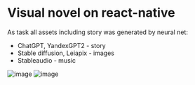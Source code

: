 # Visual novel on react-native

As task all assets including story was generated by neural net:
* ChatGPT, YandexGPT2 - story
* Stable diffusion, Leiapix - images 
* Stableaudio - music
  
![image](https://github.com/Shireee/visual-novel/assets/52496230/f05a0d32-d29f-4bc3-a0ba-2d92af61df41) ![image](https://github.com/Shireee/visual-novel/assets/52496230/d9e73c09-1029-432e-a1bb-844b9278e2b6)


